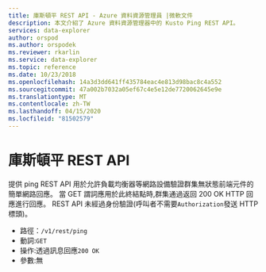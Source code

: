 ```yaml
---
title: 庫斯頓平 REST API - Azure 資料資源管理員 |微軟文件
description: 本文介紹了 Azure 資料資源管理器中的 Kusto Ping REST API。
services: data-explorer
author: orspod
ms.author: orspodek
ms.reviewer: rkarlin
ms.service: data-explorer
ms.topic: reference
ms.date: 10/23/2018
ms.openlocfilehash: 14a3d3dd641ff435784eac4e813d98bac8c4a552
ms.sourcegitcommit: 47a002b7032a05ef67c4e5e12de7720062645e9e
ms.translationtype: MT
ms.contentlocale: zh-TW
ms.lasthandoff: 04/15/2020
ms.locfileid: "81502579"
---
```

# <a name="kusto-ping-rest-api"></a>庫斯頓平 REST API

提供 ping REST API 用於允許負載均衡器等網路設備驗證群集無狀態前端元件的簡單網路回應。 當 GET 謂詞應用於此終結點時,群集通過返回 200 OK HTTP 回應進行回應。 REST API 未經過身份驗證(呼叫者不需要`Authorization`發送 HTTP 標頭)。

- 路徑：`/v1/rest/ping`
- 動詞:`GET`
- 操作:透過訊息回應`200 OK`
- 參數:無